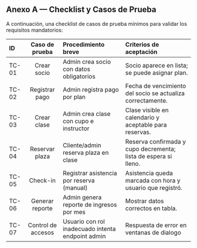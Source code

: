 ## Anexo A — Checklist y Casos de Prueba

A continuación, una checklist de casos de prueba mínimos para validar los requisitos mandatorios:

| ID    |   Caso de prueba   | Procedimiento breve                               | Criterios de aceptación                                         |
| :---- | :----------------: | :------------------------------------------------ | :-------------------------------------------------------------- |
| TC-01 |    Crear socio     | Admin crea socio con datos obligatorios           | Socio aparece en lista; se puede asignar plan.                  |
| TC-02 |   Registrar pago   | Admin registra pago por plan                      | Fecha de vencimiento del socio se actualiza correctamente.      |
| TC-03 |    Crear clase     | Admin crea clase con cupo e instructor            | Clase visible en calendario y aceptable para reservas.          |
| TC-04 |   Reservar plaza   | Cliente/admin reserva plaza en clase              | Reserva confirmada y cupo decrementa; lista de espera si lleno. |
| TC-05 |      Check-in      | Registrar asistencia por reserva (manual)         | Asistencia queda marcada con hora y usuario que registró.       |
| TC-06 |  Generar reporte   | Admin genera reporte de ingresos por mes          | Mostrar datos correctos en tabla.                               |
| TC-07 | Control de accesos | Usuario con rol inadecuado intenta endpoint admin | Respuesta de error en ventanas de dialogo                       |
